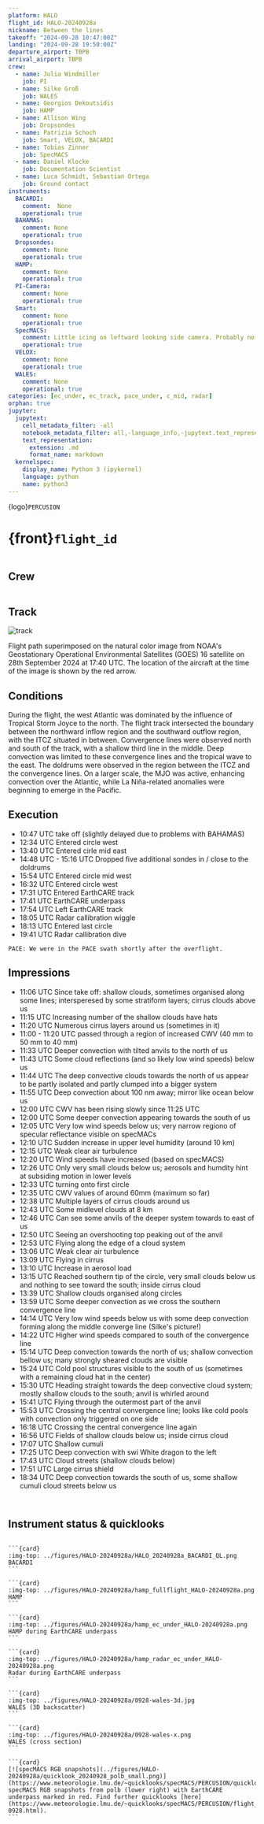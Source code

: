 ```yaml
---
platform: HALO
flight_id: HALO-20240928a
nickname: Between the lines
takeoff: "2024-09-28 10:47:00Z"
landing: "2024-09-28 19:50:00Z"
departure_airport: TBPB
arrival_airport: TBPB
crew:
  - name: Julia Windmiller
    job: PI
  - name: Silke Groß
    job: WALES
  - name: Georgios Dekoutsidis
    job: HAMP
  - name: Allison Wing
    job: Dropsondes
  - name: Patrizia Schoch
    job: Smart, VELOX, BACARDI
  - name: Tobias Zinner
    job: SpecMACS
  - name: Daniel Klocke
    job: Documentation Scientist
  - name: Luca Schmidt, Sebastian Ortega
    job: Ground contact
instruments:
  BACARDI:
    comment:  None
    operational: true
  BAHAMAS:
    comment: None
    operational: true
  Dropsondes:
    comment: None
    operational: true
  HAMP:
    comment: None
    operational: true
  PI-Camera:
    comment: None
    operational: true
  Smart:
    comment: None
    operational: true
  SpecMACS:
    comment: Little icing on leftward looking side camera. Probably no dark current measurments of SWIR camera.
    operational: true
  VELOX:
    comment: None
    operational: true
  WALES:
    comment: None
    operational: true
categories: [ec_under, ec_track, pace_under, c_mid, radar]
orphan: true
jupyter:
  jupytext:
    cell_metadata_filter: -all
    notebook_metadata_filter: all,-language_info,-jupytext.text_representation.format_version,-jupytext.text_representation.jupytext_version
    text_representation:
      extension: .md
      format_name: markdown
  kernelspec:
    display_name: Python 3 (ipykernel)
    language: python
    name: python3
---
```


{logo}`PERCUSION`

# {front}`flight_id`

```{badges}
```

## Crew

```{crew-list}
```

## Track

![track](../figures/HALO-20240928a/HALO-20240928a-track.jpeg)

Flight path superimposed on the natural color image from NOAA's Geostationary Operational Environmental Satellites (GOES) 16 satellite on 28th September 2024 at 17:40 UTC. The location of the aircraft at the time of the image is shown by the red arrow.

## Conditions

During the flight, the west Atlantic was dominated by the influence of Tropical Storm Joyce to the north. The flight track intersected the boundary between the northward inflow region and the southward outflow region, with the ITCZ situated in between. Convergence lines were observed north and south of the track, with a shallow third line in the middle. Deep convection was limited to these convergence lines and the tropical wave to the east. The doldrums were observed in the region between the ITCZ and the convergence lines. On a larger scale, the MJO was active, enhancing convection over the Atlantic, while La Niña-related anomalies were beginning to emerge in the Pacific.


## Execution

- 10:47 UTC take off (slightly delayed due to problems with BAHAMAS)
- 12:34 UTC Entered circle west
- 13:40 UTC Entered cirle mid east
- 14:48 UTC - 15:16 UTC Dropped five additional sondes in / close to the doldrums
- 15:54 UTC Entered circle mid west
- 16:32 UTC Entered circle west
- 17:31 UTC Entered EarthCARE track
- 17:41 UTC EarthCARE underpass
- 17:54 UTC Left EarthCARE track
- 18:05 UTC Radar callibration wiggle
- 18:13 UTC Entered last circle
- 19:41 UTC Radar callibration dive

```{note}
PACE: We were in the PACE swath shortly after the overflight.
```

## Impressions

- 11:06 UTC Since take off: shallow clouds, sometimes organised along some lines; intersperesed by some stratiform layers; cirrus clouds above us
- 11:15 UTC Increasing number of the shallow clouds have hats
- 11:20 UTC Numerous cirrus layers around us (sometimes in it)
- 11:00 - 11:20 UTC passed through a region of increased CWV (40 mm to 50 mm to 40 mm)
- 11:33 UTC Deeper convection with tilted anvils to the north of us
- 11:43 UTC Some cloud reflections (and so likely low wind speeds) below us
- 11:44 UTC The deep convective clouds towards the north of us appear to be partly isolated and partly clumped into a bigger system
- 11:55 UTC Deep convection about 100 nm away; mirror like ocean below us
- 12:00 UTC CWV has been rising slowly since 11:25 UTC
- 12:00 UTC Some deeper convection appearing towards the south of us
- 12:05 UTC Very low wind speeds below us; very narrow regiono of specular reflectance visible on specMACs
- 12:10 UTC Sudden increase in upper level humidity (around 10 km)
- 12:15 UTC Weak clear air turbulence
- 12:20 UTC Wind speeds have increased (based on specMACS)
- 12:26 UTC Only very small clouds below us; aerosols and humdity hint at subsiding motion in lower levels
- 12:33 UTC turning onto first circle
- 12:35 UTC CWV values of around 60mm (maximum so far)
- 12:38 UTC Multiple layers of cirrus clouds around us
- 12:43 UTC Some midlevel clouds at 8 km
- 12:46 UTC Can see some anvils of the deeper system towards to east of us
- 12:50 UTC Seeing an overshooting top peaking out of the anvil
- 12:53 UTC Flying along the edge of a cloud system
- 13:06 UTC Weak clear air turbulence
- 13:09 UTC Flying in cirrus
- 13:10 UTC Increase in aerosol load
- 13:15 UTC Reached southern tip of the circle, very small clouds below us and nothing to see toward the south; inside cirrus cloud
- 13:39 UTC Shallow clouds organised along circles
- 13:59 UTC Some deeper convection as we cross the southern convergence line
- 14:14 UTC Very low wind speeds below us with some deep convection forming along the middle converge line (Silke's picture!)
- 14:22 UTC Higher wind speeds compared to south of the convergence line
- 15:14 UTC Deep convection towards the north of us; shallow convection bellow us; many strongly sheared clouds are visible
- 15:24 UTC Cold pool structures visible to the south of us (sometimes with a remaining cloud hat in the center)
- 15:30 UTC Heading straight towards the deep convective cloud system; mostly shallow clouds to the south; anvil is whirled around
- 15:41 UTC Flying through the outermost part of the anvil
- 15:53 UTC Crossing the central convergence line; looks like cold pools with convection only triggered on one side
- 16:18 UTC Crossing the central convergence line again
- 16:56 UTC Fields of shallow clouds below us; inside cirrus cloud
- 17:07 UTC Shallow cumuli
- 17:25 UTC Deep convection with swi White dragon to the left
- 17:43 UTC Cloud streets (shallow clouds below)
- 17:51 UTC Large cirrus shield
- 18:34 UTC Deep convection towards the south of us, some shallow cumuli cloud streets below us



````{card-carousel} 2


````

## Instrument status & quicklooks

```{instrument-table}
```
````{card-carousel} 2
```{card}
:img-top: ../figures/HALO-20240928a/HALO_20240928a_BACARDI_QL.png
BACARDI
```

```{card}
:img-top: ../figures/HALO-20240928a/hamp_fullflight_HALO-20240928a.png
HAMP
```

```{card}
:img-top: ../figures/HALO-20240928a/hamp_ec_under_HALO-20240928a.png
HAMP during EarthCARE underpass
```

```{card}
:img-top: ../figures/HALO-20240928a/hamp_radar_ec_under_HALO-20240928a.png
Radar during EarthCARE underpass
```

```{card}
:img-top: ../figures/HALO-20240928a/0928-wales-3d.jpg
WALES (3D backscatter)
```

```{card}
:img-top: ../figures/HALO-20240928a/0928-wales-x.png
WALES (cross section)
```

```{card}
[![specMACS RGB snapshots](../figures/HALO-20240928a/quicklook_20240928_polb_small.png)](https://www.meteorologie.lmu.de/~quicklooks/specMACS/PERCUSION/quicklooks/polcams/quicklook_20240928_polb.png)
specMACS RGB snapshots from polb (lower right) with EarthCARE underpass marked in red. Find further quicklooks [here](https://www.meteorologie.lmu.de/~quicklooks/specMACS/PERCUSION/flight_HALO-0928.html).
```

````
